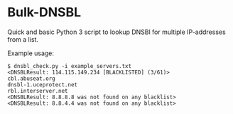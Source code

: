 # Bulk-DNSBL
Quick and basic Python 3 script to lookup DNSBl for multiple IP-addresses from a list.

Example usage:
```
$ dnsbl_check.py -i example_servers.txt
<DNSBLResult: 114.115.149.234 [BLACKLISTED] (3/61)>
cbl.abuseat.org
dnsbl-1.uceprotect.net
rbl.interserver.net
<DNSBLResult: 8.8.8.8 was not found on any blacklist>
<DNSBLResult: 8.8.4.4 was not found on any blacklist>
```
